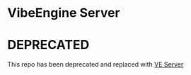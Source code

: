 # VibeEngine Server
# DEPRECATED
This repo has been deprecated and replaced with [VE Server](https://github.com/C0ntra99/VEServer)
